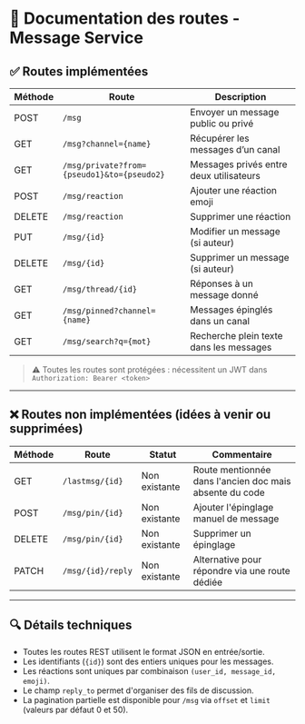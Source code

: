 # 📄 Documentation des routes - Message Service

## ✅ Routes implémentées

| Méthode | Route                                      | Description                             |
| ------- | ------------------------------------------ | --------------------------------------- |
| POST    | `/msg`                                     | Envoyer un message public ou privé      |
| GET     | `/msg?channel={name}`                      | Récupérer les messages d’un canal       |
| GET     | `/msg/private?from={pseudo1}&to={pseudo2}` | Messages privés entre deux utilisateurs |
| POST    | `/msg/reaction`                            | Ajouter une réaction emoji              |
| DELETE  | `/msg/reaction`                            | Supprimer une réaction                  |
| PUT     | `/msg/{id}`                                | Modifier un message (si auteur)         |
| DELETE  | `/msg/{id}`                                | Supprimer un message (si auteur)        |
| GET     | `/msg/thread/{id}`                         | Réponses à un message donné             |
| GET     | `/msg/pinned?channel={name}`               | Messages épinglés dans un canal         |
| GET     | `/msg/search?q={mot}`                      | Recherche plein texte dans les messages |

> ⚠️ Toutes les routes sont protégées : nécessitent un JWT dans `Authorization: Bearer <token>`

---

## ❌ Routes non implémentées (idées à venir ou supprimées)

| Méthode | Route             | Statut        | Commentaire                                             |
| ------- | ----------------- | ------------- | ------------------------------------------------------- |
| GET     | `/lastmsg/{id}`   | Non existante | Route mentionnée dans l'ancien doc mais absente du code |
| POST    | `/msg/pin/{id}`   | Non existante | Ajouter l'épinglage manuel de message                   |
| DELETE  | `/msg/pin/{id}`   | Non existante | Supprimer un épinglage                                  |
| PATCH   | `/msg/{id}/reply` | Non existante | Alternative pour répondre via une route dédiée          |

---

## 🔍 Détails techniques

* Toutes les routes REST utilisent le format JSON en entrée/sortie.
* Les identifiants (`{id}`) sont des entiers uniques pour les messages.
* Les réactions sont uniques par combinaison `(user_id, message_id, emoji)`.
* Le champ `reply_to` permet d'organiser des fils de discussion.
* La pagination partielle est disponible pour `/msg` via `offset` et `limit` (valeurs par défaut 0 et 50).
